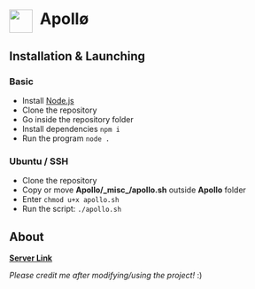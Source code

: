 # <img align="top" src="https://i.imgur.com/jkGzVb8.png" width="42" height="42"/> &nbsp;Apollø <br/>

## Installation & Launching
### Basic
- Install [Node.js](https://nodejs.org/en/)
- Clone the repository
- Go inside the repository folder
- Install dependencies `npm i`
- Run the program `node .`

### Ubuntu / SSH
- Clone the repository
- Copy or move **Apollo/\_misc\_/apollo.sh** outside **Apollo** folder
- Enter `chmod u+x apollo.sh`
- Run the script: `./apollo.sh`

### 

## About
[**Server Link**](https://discord.gg/5ezrYqutmD)<br>

*Please credit me after modifying/using the project!* :)
